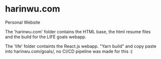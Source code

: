 # harinwu.com
 Personal Website

The 'harinwu.com' folder contains the HTML base, the html resume files and the build for the LIFE goals webapp.

The 'life' folder containts the React.js webapp. "Yarn build" and copy paste into harinwu.com/goals/, no CI/CD pipeline was made for this :(
